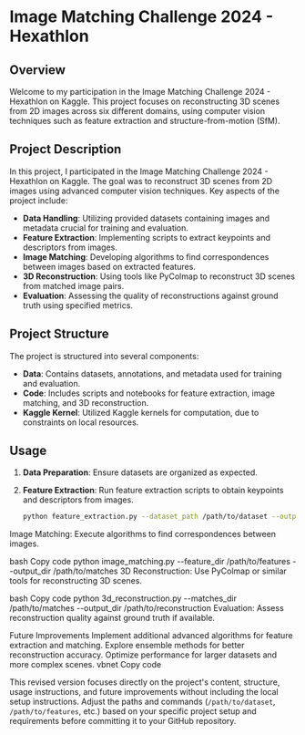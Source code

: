 # Image Matching Challenge 2024 - Hexathlon

## Overview

Welcome to my participation in the Image Matching Challenge 2024 - Hexathlon on Kaggle. This project focuses on reconstructing 3D scenes from 2D images across six different domains, using computer vision techniques such as feature extraction and structure-from-motion (SfM).

## Project Description

In this project, I participated in the Image Matching Challenge 2024 - Hexathlon on Kaggle. The goal was to reconstruct 3D scenes from 2D images using advanced computer vision techniques. Key aspects of the project include:

- **Data Handling**: Utilizing provided datasets containing images and metadata crucial for training and evaluation.
- **Feature Extraction**: Implementing scripts to extract keypoints and descriptors from images.
- **Image Matching**: Developing algorithms to find correspondences between images based on extracted features.
- **3D Reconstruction**: Using tools like PyColmap to reconstruct 3D scenes from matched image pairs.
- **Evaluation**: Assessing the quality of reconstructions against ground truth using specified metrics.

## Project Structure

The project is structured into several components:

- **Data**: Contains datasets, annotations, and metadata used for training and evaluation.
- **Code**: Includes scripts and notebooks for feature extraction, image matching, and 3D reconstruction.
- **Kaggle Kernel**: Utilized Kaggle kernels for computation, due to constraints on local resources.

## Usage

1. **Data Preparation**: Ensure datasets are organized as expected.

2. **Feature Extraction**: Run feature extraction scripts to obtain keypoints and descriptors from images.

   ```bash
   python feature_extraction.py --dataset_path /path/to/dataset --output_dir /path/to/features
Image Matching: Execute algorithms to find correspondences between images.

bash
Copy code
python image_matching.py --feature_dir /path/to/features --output_dir /path/to/matches
3D Reconstruction: Use PyColmap or similar tools for reconstructing 3D scenes.

bash
Copy code
python 3d_reconstruction.py --matches_dir /path/to/matches --output_dir /path/to/reconstruction
Evaluation: Assess reconstruction quality against ground truth if available.

Future Improvements
Implement additional advanced algorithms for feature extraction and matching.
Explore ensemble methods for better reconstruction accuracy.
Optimize performance for larger datasets and more complex scenes.
vbnet
Copy code

This revised version focuses directly on the project's content, structure, usage instructions, and future improvements without including the local setup instructions. Adjust the paths and commands (`/path/to/dataset`, `/path/to/features`, etc.) based on your specific project setup and requirements before committing it to your GitHub repository.






